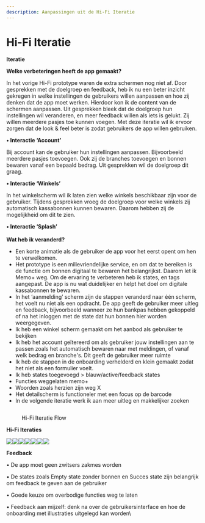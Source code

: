```yaml
---
description: Aanpassingen uit de Hi-Fi Iteratie
---
```


# Hi-Fi Iteratie

**Iteratie**

**Welke verbeteringen heeft de app gemaakt?**&#x20;

In het vorige Hi-Fi prototype waren de extra schermen nog niet af. Door gesprekken met de doelgroep en feedback, heb ik nu een beter inzicht gekregen in welke instellingen de gebruikers willen aanpassen en hoe zij denken dat de app moet werken. Hierdoor kon ik de content van de schermen aanpassen. Uit gesprekken bleek dat de doelgroep hun instellingen wil veranderen, en meer feedback willen als iets is gelukt. Zij willen meerdere pasjes toe kunnen voegen. Met deze iteratie wil ik ervoor zorgen dat de look & feel beter is zodat gebruikers de app willen gebruiken.&#x20;

**• Interactie ‘Account’**&#x20;

Bij account kan de gebruiker hun instellingen aanpassen. Bijvoorbeeld meerdere pasjes toevoegen. Ook zij de branches toevoegen en bonnen bewaren vanaf een bepaald bedrag. Uit gesprekken wil de doelgroep dit graag.

**• Interactie ‘Winkels’**&#x20;

In het winkelscherm wil ik laten zien welke winkels beschikbaar zijn voor de gebruiker. Tijdens gesprekken vroeg de doelgroep voor welke winkels zij automatisch kassabonnen kunnen bewaren. Daarom hebben zij de mogelijkheid om dit te zien.&#x20;

**• Interactie ‘Splash’** \
\
**Wat heb ik veranderd?**

* Een korte animatie als de gebruiker de app voor het eerst opent om hen te verwelkomen.
* Het prototype is een milievriendelijke service, en om dat te bereiken is de functie om bonnen digitaal te bewaren het belangrijkst. Daarom let ik Memo+ weg. Om de ervaring te verbeteren heb ik states, en tags aangepast. De app is nu wat duidelijker en helpt het doel om digitale kassabonnen te bewaren.
* In het ‘aanmelding’ scherm zijn de stappen veranderd naar één scherm, het voelt nu niet als een opdracht. De app geeft de gebruiker meer uitleg en feedback, bijvoorbeeld wanneer ze hun bankpas hebben gekoppeld of na het inloggen met de state dat hun bonnen hier worden weergegeven.
* Ik heb een winkel scherm gemaakt om het aanbod als gebruiker te bekijken
* Ik heb het account geïtereerd om als gebruiker jouw instellingen aan te passen zoals het automatisch bewaren naar met meldingen, of vanaf welk bedrag en branche's. Dit geeft de gebruiker meer ruimte
* Ik heb de stappen in de onboarding verhelderd en klein gemaakt zodat het niet als een formulier voelt.&#x20;
* Ik heb states toegevoegd > blauw/active/feedback states&#x20;
* Functies weggelaten memo+
* Woorden zoals herzien zijn weg X
* Het detailscherm is functioneler met een focus op de barcode
* In de volgende iteratie werk ik aan meer uitleg en makkelijker zoeken

<figure><img src="../.gitbook/assets/Scherm­afbeelding 2023-04-25 om 11.02.51.png" alt=""><figcaption><p>Hi-Fi Iteratie Flow</p></figcaption></figure>

**Hi-Fi Iteraties**

![](<../.gitbook/assets/Hi-fi iteratie.png>)![](<../.gitbook/assets/Hi-fi iteratie 3.png>)![](<../.gitbook/assets/Hi-fi iteratie4 Copy 4.png>)![](<../.gitbook/assets/Hi-fi iteratie5 home active.png>)![](<../.gitbook/assets/Hi-fi iteratie5 home (1).png>)![](<../.gitbook/assets/Hi-fi iteratie5.2 home.png>)![](<../.gitbook/assets/Hi-fi iteratie6 account.png>)

**Feedback**&#x20;

• De app moet geen zwitsers zakmes worden

• De states zoals Empty state zonder bonnen en Succes state zijn belangrijk om feedback te geven aan de gebruiker

• Goede keuze om overbodige functies weg te laten

• Feedback aan mijzelf: denk na over de gebruikersinterface en hoe de onboarding met illustraties uitgelegd kan worden\
